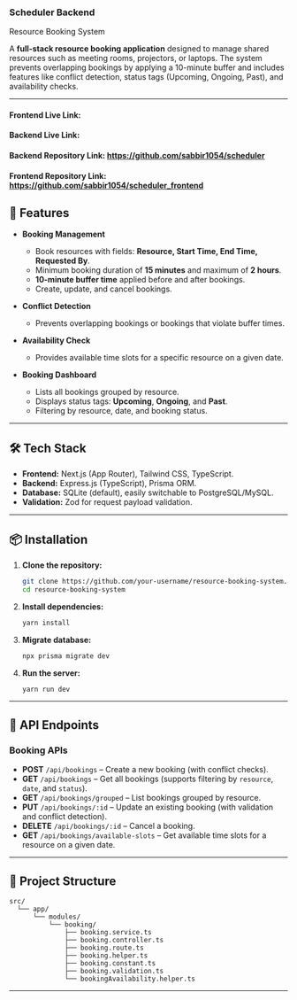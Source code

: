 ### Scheduler Backend

Resource Booking System

A **full-stack resource booking application** designed to manage shared resources such as meeting rooms, projectors, or laptops. The system prevents overlapping bookings by applying a 10-minute buffer and includes features like conflict detection, status tags (Upcoming, Ongoing, Past), and availability checks.

---

#### Frontend Live Link:

#### Backend Live Link:

#### Backend Repository Link: https://github.com/sabbir1054/scheduler

#### Frontend Repository Link: https://github.com/sabbir1054/scheduler_frontend

## 🚀 Features

- **Booking Management**

  - Book resources with fields: **Resource, Start Time, End Time, Requested By**.
  - Minimum booking duration of **15 minutes** and maximum of **2 hours**.
  - **10-minute buffer time** applied before and after bookings.
  - Create, update, and cancel bookings.

- **Conflict Detection**

  - Prevents overlapping bookings or bookings that violate buffer times.

- **Availability Check**

  - Provides available time slots for a specific resource on a given date.

- **Booking Dashboard**
  - Lists all bookings grouped by resource.
  - Displays status tags: **Upcoming**, **Ongoing**, and **Past**.
  - Filtering by resource, date, and booking status.

---

## 🛠 Tech Stack

- **Frontend:** Next.js (App Router), Tailwind CSS, TypeScript.
- **Backend:** Express.js (TypeScript), Prisma ORM.
- **Database:** SQLite (default), easily switchable to PostgreSQL/MySQL.
- **Validation:** Zod for request payload validation.

---

## 📦 Installation

1. **Clone the repository:**

   ```bash
   git clone https://github.com/your-username/resource-booking-system.git
   cd resource-booking-system
   ```

2. **Install dependencies:**

   ```bash
   yarn install
   ```

3. **Migrate database:**

   ```bash
   npx prisma migrate dev
   ```

4. **Run the server:**
   ```bash
   yarn run dev
   ```

---

## 🔑 API Endpoints

### **Booking APIs**

- **POST** `/api/bookings` – Create a new booking (with conflict checks).
- **GET** `/api/bookings` – Get all bookings (supports filtering by `resource`, `date`, and `status`).
- **GET** `/api/bookings/grouped` – List bookings grouped by resource.
- **PUT** `/api/bookings/:id` – Update an existing booking (with validation and conflict detection).
- **DELETE** `/api/bookings/:id` – Cancel a booking.
- **GET** `/api/bookings/available-slots` – Get available time slots for a resource on a given date.

---

## 📂 Project Structure

```
src/
  └── app/
      └── modules/
          └── booking/
              ├── booking.service.ts
              ├── booking.controller.ts
              ├── booking.route.ts
              ├── booking.helper.ts
              ├── booking.constant.ts
              ├── booking.validation.ts
              └── bookingAvailability.helper.ts
```

---
